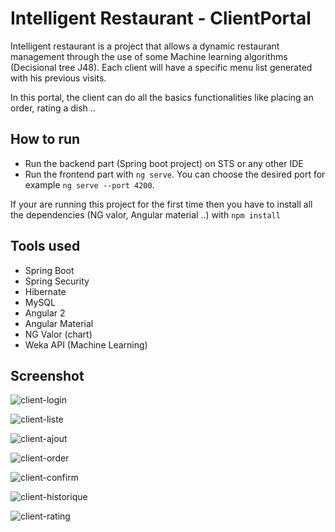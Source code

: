 # Intelligent Restaurant - ClientPortal

Intelligent restaurant is a project that allows a dynamic restaurant management through the use of some Machine learning algorithms (Decisional tree J48). Each client will have a specific menu list generated with his previous visits.

In this portal, the client can do all the basics functionalities like placing an order, rating a dish .. 

## How to run

- Run the backend part (Spring boot project) on STS or any other IDE
- Run the frontend part with `ng serve`. You can choose the desired port for example `ng serve --port 4200`.

If your are running this project for the first time then you have to install all the dependencies (NG valor, Angular material ..) with `npm install`

## Tools used

- Spring Boot
- Spring Security
- Hibernate
- MySQL
- Angular 2
- Angular Material
- NG Valor (chart)
- Weka API (Machine Learning)

## Screenshot

![client-login](https://user-images.githubusercontent.com/17054973/31073141-010fe554-a76b-11e7-92b8-b7966cac17ec.jpg)

![client-liste](https://user-images.githubusercontent.com/17054973/31073148-088ab7e6-a76b-11e7-9e8f-455ed507dbbe.jpg)

![client-ajout](https://user-images.githubusercontent.com/17054973/31073162-124b60be-a76b-11e7-9c4c-05dd8240d99a.jpg)

![client-order](https://user-images.githubusercontent.com/17054973/31073170-185a3232-a76b-11e7-92d2-a74708655e32.jpg)

![client-confirm](https://user-images.githubusercontent.com/17054973/31073174-1dba06c6-a76b-11e7-9b3e-8045ade80068.jpg)

![client-historique](https://user-images.githubusercontent.com/17054973/31073180-22299ba4-a76b-11e7-82cc-6df3008dc648.jpg)

![client-rating](https://user-images.githubusercontent.com/17054973/31073185-28815136-a76b-11e7-9846-6ab0881209cc.jpg)











